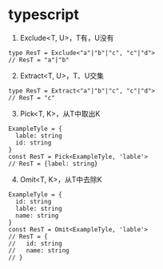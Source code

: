 # typescript

1. Exclude<T, U>，T有，U没有

``` tsx
type ResT = Exclude<"a"|"b"|"c", "c"|"d">
// ResT = "a"|"b"
```

2. Extract<T, U>，T、U交集

``` tsx
type ResT = Extract<"a"|"b"|"c", "c"|"d">
// ResT = "c"
```

3. Pick<T, K>，从T中取出K

``` tsx
ExampleTyle = {
  lable: string
  id: string
}
const ResT = Pick<ExampleTyle, 'lable'>
// ResT = {label: string}
```

4. Omit<T, K>，从T中去除K

``` tsx
ExampleTyle = {
  id: string
  lable: string
  name: string
}
const ResT = Omit<ExampleTyle, 'lable'>
// ResT = {
//   id: string
//   name: string
// }
```

